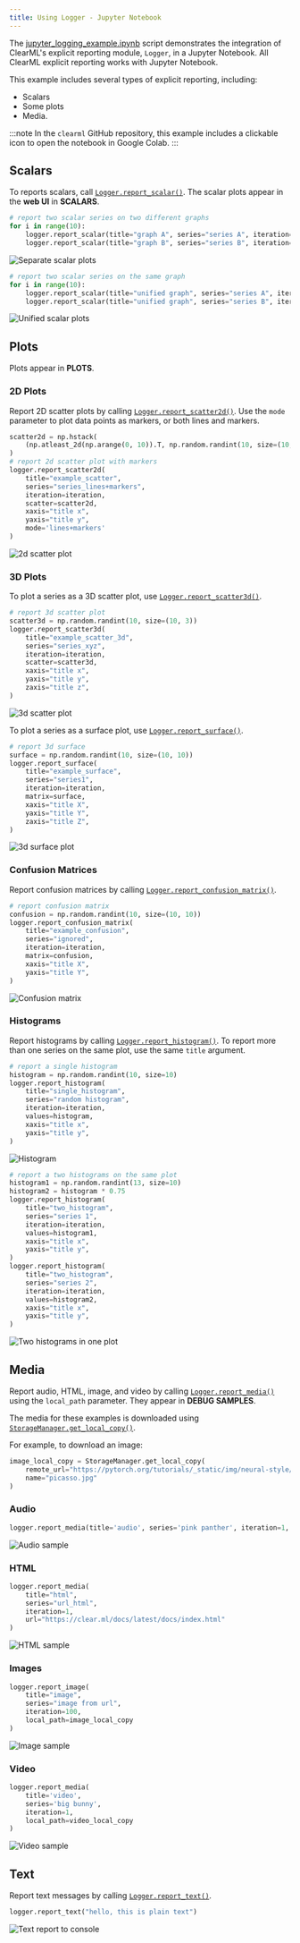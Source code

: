 ```yaml
---
title: Using Logger - Jupyter Notebook
---
```


The [jupyter_logging_example.ipynb](https://github.com/allegroai/clearml/blob/master/examples/reporting/jupyter_logging_example.ipynb) 
script demonstrates the integration of ClearML's explicit reporting module, `Logger`, in a Jupyter Notebook. All ClearML 
explicit reporting works with Jupyter Notebook. 

This example includes several types of explicit reporting, including: 
* Scalars
* Some plots 
* Media.

:::note
In the ``clearml`` GitHub repository, this example includes a clickable icon to open the notebook in Google Colab.
:::

## Scalars

To reports scalars, call [`Logger.report_scalar()`](../../references/sdk/logger.md#report_scalar). 
The scalar plots appear in the **web UI** in **SCALARS**.

```python
# report two scalar series on two different graphs
for i in range(10):
    logger.report_scalar(title="graph A", series="series A", iteration=i, value=1./(i+1))
    logger.report_scalar(title="graph B", series="series B", iteration=i, value=10./(i+1))
```

![Separate scalar plots](../../img/colab_explicit_reporting_01.png)

```python
# report two scalar series on the same graph
for i in range(10):
    logger.report_scalar(title="unified graph", series="series A", iteration=i, value=1./(i+1))
    logger.report_scalar(title="unified graph", series="series B", iteration=i, value=10./(i+1))
```    

![Unified scalar plots](../../img/colab_explicit_reporting_02.png)

## Plots

Plots appear in **PLOTS**.

### 2D Plots

Report 2D scatter plots by calling [`Logger.report_scatter2d()`](../../references/sdk/logger.md#report_scatter2d). 
Use the `mode` parameter to plot data points as markers, or both lines and markers.

```python
scatter2d = np.hstack(
    (np.atleast_2d(np.arange(0, 10)).T, np.random.randint(10, size=(10, 1)))
)
# report 2d scatter plot with markers
logger.report_scatter2d(
    title="example_scatter",
    series="series_lines+markers",
    iteration=iteration,
    scatter=scatter2d,
    xaxis="title x",
    yaxis="title y",
    mode='lines+markers'
)
```

![2d scatter plot](../../img/colab_explicit_reporting_04.png)

### 3D Plots

To plot a series as a 3D scatter plot, use [`Logger.report_scatter3d()`](../../references/sdk/logger.md#report_scatter3d).

```python
# report 3d scatter plot
scatter3d = np.random.randint(10, size=(10, 3))
logger.report_scatter3d(
    title="example_scatter_3d",
    series="series_xyz",
    iteration=iteration,
    scatter=scatter3d,
    xaxis="title x",
    yaxis="title y",
    zaxis="title z",
)
```

![3d scatter plot](../../img/colab_explicit_reporting_05.png)

To plot a series as a surface plot, use [`Logger.report_surface()`](../../references/sdk/logger.md#report_surface).

```python
# report 3d surface
surface = np.random.randint(10, size=(10, 10))
logger.report_surface(
    title="example_surface",
    series="series1",
    iteration=iteration,
    matrix=surface,
    xaxis="title X",
    yaxis="title Y",
    zaxis="title Z",
)
```

![3d surface plot](../../img/colab_explicit_reporting_06.png)

### Confusion Matrices

Report confusion matrices by calling [`Logger.report_confusion_matrix()`](../../references/sdk/logger.md#report_confusion_matrix).

```python
# report confusion matrix
confusion = np.random.randint(10, size=(10, 10))
logger.report_confusion_matrix(
    title="example_confusion",
    series="ignored",
    iteration=iteration,
    matrix=confusion,
    xaxis="title X",
    yaxis="title Y",
)
```   

![Confusion matrix](../../img/colab_explicit_reporting_03.png)

### Histograms

Report histograms by calling [`Logger.report_histogram()`](../../references/sdk/logger.md#report_histogram). 
To report more than one series on the same plot, use the same `title` argument.

```python
# report a single histogram
histogram = np.random.randint(10, size=10)
logger.report_histogram(
    title="single_histogram",
    series="random histogram",
    iteration=iteration,
    values=histogram,
    xaxis="title x",
    yaxis="title y",
)
```
    
![Histogram](../../img/colab_explicit_reporting_12.png)
    
```python
# report a two histograms on the same plot
histogram1 = np.random.randint(13, size=10)
histogram2 = histogram * 0.75
logger.report_histogram(
    title="two_histogram",
    series="series 1",
    iteration=iteration,
    values=histogram1,
    xaxis="title x",
    yaxis="title y",
)
logger.report_histogram(
    title="two_histogram",
    series="series 2",
    iteration=iteration,
    values=histogram2,
    xaxis="title x",
    yaxis="title y",
)
```

![Two histograms in one plot](../../img/colab_explicit_reporting_07.png)

## Media

Report audio, HTML, image, and video by calling [`Logger.report_media()`](../../references/sdk/logger.md#report_media) 
using the `local_path` parameter. They appear in **DEBUG SAMPLES**.

The media for these examples is downloaded using [`StorageManager.get_local_copy()`](../../references/sdk/storage.md#storagemanagerget_local_copy).

For example, to download an image:

```python
image_local_copy = StorageManager.get_local_copy(
    remote_url="https://pytorch.org/tutorials/_static/img/neural-style/picasso.jpg",
    name="picasso.jpg"
)
```

### Audio

```python
logger.report_media(title='audio', series='pink panther', iteration=1, local_path=audio_local_copy)
``` 

![Audio sample](../../img/colab_explicit_reporting_08.png)

### HTML

```python
logger.report_media(
    title="html", 
    series="url_html", 
    iteration=1, 
    url="https://clear.ml/docs/latest/docs/index.html"
)
```

![HTML sample](../../img/colab_explicit_reporting_09.png)

### Images

```python
logger.report_image(
    title="image", 
    series="image from url", 
    iteration=100, 
    local_path=image_local_copy
)
```

![Image sample](../../img/colab_explicit_reporting_10.png)

### Video

```python
logger.report_media(
    title='video', 
    series='big bunny', 
    iteration=1, 
    local_path=video_local_copy
)
```

![Video sample](../../img/colab_explicit_reporting_11.png)

## Text

Report text messages by calling [`Logger.report_text()`](../../references/sdk/logger.md#report_text). 

```python
logger.report_text("hello, this is plain text")
```    

![Text report to console](../../img/colab_explicit_reporting_13.png)